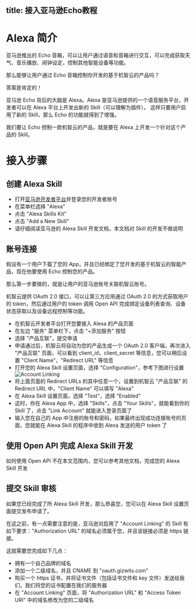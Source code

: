 title: 接入亚马逊Echo教程
---

# Alexa 简介

亚马逊推出的 Echo 音箱，可以让用户通过语音和音箱进行交互，可以完成获取天气、音乐播放、闹钟设定，控制其他智能设备等功能。

那么能够让用户通过 Echo 音箱控制你开发的基于机智云的产品吗？

答案是肯定的！

亚马逊 Echo 背后的大脑是 Alexa。Alexa 是亚马逊提供的一个语音服务平台，开发者可以在 Alexa 平台上开发出新的 Skill（可以理解为插件）。
这样只要用户启用了新的 Skill，那么 Echo 的功能就得到了增强。

我们要让 Echo 控制一款机智云的产品，就是要在 Alexa 上开发一个针对这个产品的 Skill。

# 接入步骤

## 创建 Alexa Skill

- 打开[亚马逊开发者平台](https://developer.amazon.com)并登录您的开发者账号
- 在菜单栏选择 "Alexa"
- 点击 "Alexa Skills Kit"
- 点击 "Add a New Skill"
- 请仔细阅读亚马逊的 Alexa Skill 开发文档，本文档对 Skill 的开发不做说明

## 账号连接

假设有一个用户下载了您的 App，并且已经绑定了您开发的基于机智云的智能产品，现在他要使用 Echo 控制您的产品。

那么第一步要做的，就是让用户的亚马逊账号关联机智云账号。

机智云提供 OAuth 2.0 接口，可以让第三方应用通过 OAuth 2.0 的方式获取用户的 token，然后通过用户的 token 调用 Open API 完成绑定设备列表查询、设备状态获取以及设备远程控制等功能。

- 在机智云开发者平台打开您要接入 Alexa 的产品页面
- 在左边 "服务" 菜单栏下，点击 "+添加服务" 按钮
- 选择 "产品互联"，提交申请
- 申请通过后，机智云将自动为您的产品生成一个 OAuth 2.0 客户端，再次进入 "产品互联" 页面，可以看到 client_id，client_secret 等信息，您可以稍后设置 "Client Name"，"Redirect URL" 等信息
- 打开您的 Alexa Skill 设置页面，选择 "Configuration"，参考下图进行设置
![Account Linking](/assets/zh-cn/UserManual/Alexa/account_linking.png)
- 将上面页面的 Redirect URLs 的其中任意一个，设置到机智云 "产品互联" 的 Redirect URL 中，"Client Name" 可以填写 "Alexa"
- 在 Alexa Skill 设置页面，选择 "Test"，选择 "Enabled"
- 这时，你在 Alexa App 中，选择 "Skills"，点击 "Your Skills"，就能看到你的 Skill 了，点击 "Link Account" 就能进入登录页面了
- 输入您在自己的 App 中注册的账号和密码，如果最终出现成功连接账号的页面，您就能在 Alexa Skill 的程序中收到 Alexa 发送的用户 token 了

## 使用 Open API 完成 Alexa Skill 开发

如何使用 Open API 不在本文范围内，您可以参考其他文档，完成您的 Alexa Skill 开发

## 提交 Skill 审核

如果您已经完成了所 Alexa Skill 开发，那么恭喜您，您可以在 Alexa Skill 设置页面提交发布申请了。

在这之前，有一点需要注意的是，亚马逊对启用了 "Account Linking" 的 Skill 有如下要求："Authorization URL" 的域名必须属于您，并且该链接必须是 https 链接。

这就需要您完成如下几点：

- 拥有一个自己品牌的域名
- 添加一个二级域名，并且 CNAME 到 "oauth.gizwits.com"
- 购买一个 https 证书，并将证书文件（包括证书文件和 key 文件）发送给我们，我们将您的证书配置在我们的服务器
- 在 "Account Linking" 页面，将 "Authorization URL" 和 "Access Token URI" 中的域名修改为您的二级域名
